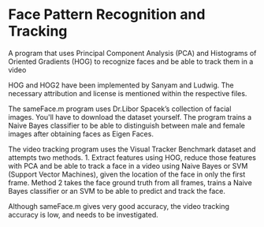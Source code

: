 # Face Pattern Recognition and Tracking
A program that uses Principal Component Analysis (PCA) and Histograms of Oriented Gradients (HOG) to recognize faces and be able to track them in a video

HOG and HOG2 have been implemented by Sanyam and Ludwig. The necessary attribution and license is mentioned within the respective files. 

The sameFace.m program uses Dr.Libor Spacek’s collection of facial images. You'll have to download the dataset yourself. The program trains a Naive Bayes classifier to be able to distinguish between male and female images after obtaining faces as Eigen Faces.

The video tracking program uses the Visual Tracker Benchmark dataset and attempts two methods. 1. Extract features using HOG, reduce those features with PCA and be able to track a face in a video using Naive Bayes or SVM (Support Vector Machines), given the location of the face in only the first frame. Method 2 takes the face ground truth from all frames, trains a Naive Bayes classifier or an SVM to be able to predict and track the face.

Although sameFace.m gives very good accuracy, the video tracking accuracy is low, and needs to be investigated.
